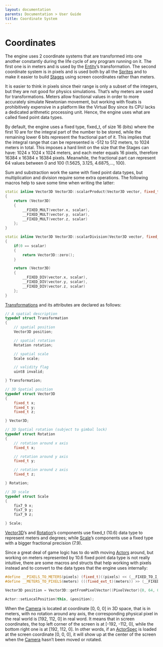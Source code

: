 ```yaml
---
layout: documentation
parents: Documentation > User Guide
title: Coordinate System
---
```


# Coordinates

The engine uses 2 coordinate systems that are transformed into one another constantly during the life cycle of any program running on it. The first one is in meters and is used by the [Entity](/documentation/api/class-entity/)’s transformation. The second coordinate system is in pixels and is used both by all the [Sprites](/documentation/api/class-sprite/) and to make it easier to build [Stages](/documentation/api/class-stage/) using screen coordinates rather than meters.

It is easier to think in pixels since their range is only a subset of the integers, but they are not good for physics simulations. That’s why meters are used for transformations. Meters allow fractional values in order to more accurately simulate Newtonian movement, but working with floats is prohibitively expensive in a platform like the Virtual Boy since its CPU lacks a dedicated arithmetic processing unit. Hence, the engine uses what are called fixed point data types.

By default, the engine uses a fixed type, fixed_t, of size 16 (bits) where the first 10 are for the integral part of the number to be stored, while the remaining lower 6 bits represent the fractional part of it. This implies that the integral range that can be represented is -512 to 512 meters, to 1024 meters in total. This imposes a hard limit on the size that the Stages can have: 1024 x 1024 x 1024 meters, and each meter equals 16 pixels, therefore 16384 x 16384 x 16384 pixels. Meanwhile, the fractional part can represent 64 values between 0 and 100 (1.5625, 3.125, 4.6875,..., 100).

Sum and substraction work the same with fixed point data types, but multiplication and division require some extra operations. The following macros help to save some time when writing the latter:

```cpp
static inline Vector3D Vector3D::scalarProduct(Vector3D vector, fixed_t scalar)
{
    return (Vector3D)
    {
        __FIXED_MULT(vector.x, scalar),
        __FIXED_MULT(vector.y, scalar),
        __FIXED_MULT(vector.z, scalar)
    };
}

static inline Vector3D Vector3D::scalarDivision(Vector3D vector, fixed_t scalar)
{
    if(0 == scalar)
    {
        return Vector3D::zero();
    }

    return (Vector3D)
    {
        __FIXED_DIV(vector.x, scalar),
        __FIXED_DIV(vector.y, scalar),
        __FIXED_DIV(vector.z, scalar)
    };
}
```

[Transformations](/documentation/api/struct-transformation/) and its attributes are declared as follows:

```cpp
// A spatial description
typedef struct Transformation
{
    // spatial position
    Vector3D position;

    // spatial rotation
    Rotation rotation;

    // spatial scale
    Scale scale;

    // validity flag
    uint8 invalid;

} Transformation;

// 3D Spatial position
typedef struct Vector3D
{
    fixed_t x;
    fixed_t y;
    fixed_t z;

} Vector3D;

// 3D Spatial rotation (subject to gimbal lock)
typedef struct Rotation
{
    // rotation around x axis
    fixed_t x;

    // rotation around y axis
    fixed_t y;

    // rotation around z axis
    fixed_t z;

} Rotation;

// 3D scale
typedef struct Scale
{
    fix7_9 x;
    fix7_9 y;
    fix7_9 z;

} Scale;
```

[Vector3D](/documentation/api/class-vector3-d/)’s and [Rotation](/documentation/api/class-rotation/)’s components use fixed_t (10.6) data type to represent meters and degrees; while [Scale](/documentation/api/class-scale/)’s components use a fixed type with a bigger fractional precision (7.9).

Since a great deal of game logic has to do with moving [Actors](/documentation/api/class-actor/) around, but working on meters represented by 10.6 fixed point data type is not really intuitive, there are some macros and structs that help working with pixels instead and to convert to the data types that the engine uses internally:

```cpp
#define __PIXELS_TO_METERS(pixels) (fixed_t)((pixels) << (__FIXED_TO_I_BITS - __PIXELS_PER_METER_2_POWER))
#define __METERS_TO_PIXELS(meters) (((fixed_ext_t)(meters)) >> (__FIXED_TO_I_BITS - __PIXELS_PER_METER_2_POWER))
```

```cpp
Vector3D position = Vector3D::getFromPixelVector((PixelVector){0, 64, 0, 0});

Actor::setLocalPosition(this, &position);
```

When the [Camera](/documentation/api/class-camera/) is located at coordinate [0, 0, 0] in 3D space, that is in meters, with no rotation around any axis, the corresponding physical pixel in the real world is [192, 112, 0] in real word. It means that in screen coordinates, the top left corner of the screen is at [-192, -112, 0], while the bottom right one is at [192, 112, 0]. In other words, if an [ActorSpec](/documentation/api/struct-actor-spec/) is loaded at the screen coordinate [0, 0, 0], it will show up at the center of the screen when the [Camera](/documentation/api/class-camera/) hasn’t been moved or rotated.
